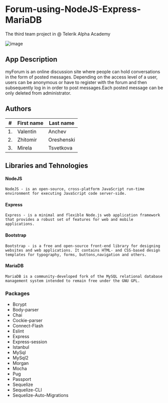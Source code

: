 
# Forum-using-NodeJS-Express-MariaDB

The third team project in @ Telerik Alpha Academy

![image](https://user-images.githubusercontent.com/19227500/38021979-f19c2d4c-3286-11e8-8e71-7de0cb26f314.png)

## App Description

myForum is an online discussion site where people can hold conversations in the form of posted messages. Depending on the access level of a user, users can be anonymous or have to register with the forum and then subsequently log in in order to post messages.Each posted message can be only deleted from administrator.

## Authors

| #        | First name | Last name  |       
| -------- | --------- 	| ---------- |
| 1.	   | Valentin  	|   Anchev   |
| 2.	   | Zhitomir  	| Oreshenski |
| 3.	   | Mirela  	| Tsvetkova  |

## Libraries and Tehnologies

#### NodeJS

	NodeJS - is an open-source, cross-platform JavaScript run-time environment for executing JavaScript code server-side. 

#### Express 

	Express - is a minimal and flexible Node.js web application framework that provides a robust set of features for web and mobile applications. 

#### Bootstrap 

	Bootstrap - is a free and open-source front-end library for designing websites and web applications. It contains HTML- and CSS-based design templates for typography, forms, buttons,navigation and others.

#### MariaDB 

	MariaDB is a community-developed fork of the MySQL relational database management system intended to remain free under the GNU GPL.

### Packages

- Bcrypt
- Body-parser
- Chai
- Cockie-parser
- Connect-Flash
- Eslint
- Express
- Express-session
- Istanbul
- MySql
- MySql2
- Morgan
- Mocha
- Pug
- Passport
- Sequelize
- Sequelize-CLI
- Sequelize-Auto-Migrations




